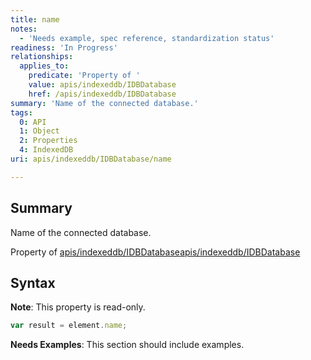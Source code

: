 ```yaml
---
title: name
notes:
  - 'Needs example, spec reference, standardization status'
readiness: 'In Progress'
relationships:
  applies_to:
    predicate: 'Property of '
    value: apis/indexeddb/IDBDatabase
    href: /apis/indexeddb/IDBDatabase
summary: 'Name of the connected database.'
tags:
  0: API
  1: Object
  2: Properties
  4: IndexedDB
uri: apis/indexeddb/IDBDatabase/name

---
```

## <span>Summary</span>

Name of the connected database.

Property of [apis/indexeddb/IDBDatabase](/apis/indexeddb/IDBDatabase)[apis/indexeddb/IDBDatabase](/apis/indexeddb/IDBDatabase)

## <span>Syntax</span>

**Note**: This property is read-only.

``` js
var result = element.name;
```

**Needs Examples**: This section should include examples.

